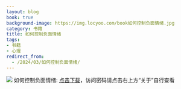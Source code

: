 ```yaml
---
layout: blog
book: true
background-image: https://img.locyoo.com/book如何控制负面情绪.jpg
category: 书籍
title: 如何控制负面情绪
tags:
- 书籍
- 心理
redirect_from:
  - /2024/03/如何控制负面情绪/
---
```

![](https://img.locyoo.com/book如何控制负面情绪.jpg)
如何控制负面情绪: <a name = "ref1" href="https://url18.ctfile.com/f/50983618-1380724969-9ee52d?p=3619">点击下载</a>，访问密码请点击右上方“关于”自行查看